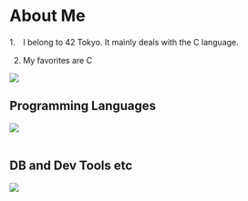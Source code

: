 # About Me

1.　I belong to 42 Tokyo. It mainly deals with the C language.

2. My favorites are C


![](https://github-readme-stats.vercel.app/api/top-langs?username=yoshiddddd&show_icons=true&locale=en&layout=compact)

## Programming Languages

<img src="https://skillicons.dev/icons?i=html,css,js,c,python,cpp,rb," /> <br /><br />


## DB and Dev Tools etc

<img src="https://skillicons.dev/icons?i=docker,git,github,vscode,linux,aws,figma" /> <br /><br />
